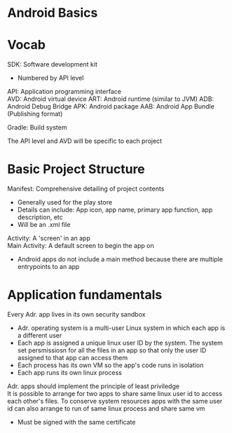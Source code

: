Android Basics
================
# Vocab
SDK: Software development kit
* Numbered by API level

API: Application programming interface  
AVD: Android virtual device
ART: Android runtime (similar to JVM) 
ADB: Android Debug Bridge
APK: Android package
AAB: Android App Bundle (Publishing format)

Gradle: Build system  

The API level and AVD will be specific to each project 

# Basic Project Structure
Manifest: Comprehensive detailing of project contents
* Generally used for the play store
* Details can include: App icon, app name, primary app function, app description, etc
* Will be an .xml file

Activity: A 'screen' in an app  
Main Activity: A default screen to begin the app on 
* Android apps do not include a main method because there are multiple entrypoints to an app   

# Application fundamentals
Every Adr. app lives in its own security sandbox
* Adr. operating system is a multi-user Linux system in which each app is a different user
* Each app is assigned a unique linux user ID by the system. The system set persmissiosn for all the files in an app so that only the user ID assigned to that app can access them
* Each process has its own VM so the app's code runs in isolation
* Each app runs its own linux process

Adr. apps should implement the principle of least priviledge  
It is possible to arrange for two apps to share same linux user id to access each other's files. To conserve system resources apps with the same user id can also arrange to run of same linux process and share same vm
* Must be signed with the same certificate



